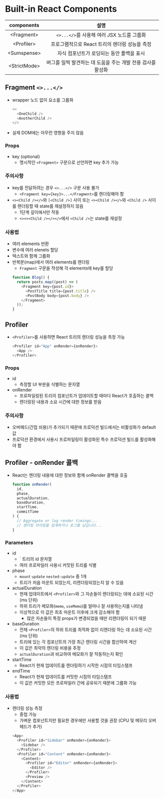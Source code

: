 # Built-in React Components

|  components   |                            설명                             |
| :-----------: | :---------------------------------------------------------: |
|  \<Fragment>  |         `<>...</>`를 사용해 여러 JSX 노드를 그룹화          |
|  \<Profiler>  |       프로그램적으로 React 트리의 렌더링 성능을 측정        |
| \<Sumspense>  |          자식 컴포넌트가 로딩되는 동안 폴백을 표시          |
| \<StrictMode> | 버그를 일찍 발견하는 데 도움을 주는 개발 전용 검사를 활성화 |

## Fragment `<>...</>`

- wrapper 노드 없이 요소를 그룹화

  ```js
  <>
    <OneChild />
    <AnotherChild />
  </>
  ```

- 실제 DOM에는 아무런 영향을 주지 않음

### Props

- key (optional)
  - 명시적인 `<Fragment>` 구문으로 선언하면 key 추가 가능

### 주의사항

- key를 전달하려는 경우 `<>...</>` 구문 사용 불가
  - `<Fragment key={key}>...</Fragment>`를 렌더링해야 함
- `<><Child /></>`와 `[<Child />]` 사이 또는 `<><Child /></>`와 `<Child />` 사이를 렌더링할 때 state를 재설정하지 않음
  - 1단계 깊이에서만 작동
  - `<><><Child /></></>`에서 `<Child />`는 state를 재설정

### 사용법

- 여러 elements 반환
- 변수에 여러 elenets 할당
- 텍스트와 함께 그룹화
- 반복문(map)에서 여러 elements를 렌더링
  - `Fragment` 구문을 작성해 각 elements에 key를 할당
  ```js
  function Blog() {
    return posts.map((post) => (
      <Fragment key={post.id}>
        <PostTitle title={post.title} />
        <PostBody body={post.body} />
      </Fragment>
    ));
  }
  ```

## Profiler

- `<Profiler>`를 사용하면 React 트리의 렌더링 성능을 측정 가능

  ```js
  <Profiler id="App" onRender={onRender}>
    <App />
  </Profiler>
  ```

### Props

- id
  - 측정할 UI 부분을 식별하는 문자열
- onRender
  - 프로파일링된 트리의 컴포넌트가 업데이트할 때마다 React가 호출하는 콜백
  - 렌더링된 내용과 소요 시간에 대한 정보를 받음

### 주의사항

- 오버헤드(간접 비용)가 추가되기 때문에 프로덕션 빌드에서는 비활성화가 default 값
- 프로덕션 환경에서 사용시 프로파일링이 활성화된 특수 프로덕션 빌드를 활성화해야 함

## Profiler - onRender 콜백

- React는 렌더링 내용에 대한 정보와 함께 onRender 콜백을 호출

  ```js
  function onRender(
    id,
    phase,
    actualDuration,
    baseDuration,
    startTime,
    commitTime
  ) {
    // Aggregate or log render timings...
    // 렌더링 타이밍을 집계하거나 로그를 남깁니다...
  }
  ```

### Parameters

- id
  - `<Profiler> 트리의 id 문자열
  - 여러 프로파일러 사용시 커밋된 트리를 식별
- phase
  - `mount` `update` `nested-update` 중 1개
  - 트리가 처음 마운트 되었는지, 리렌더링되었는지 알 수 있음
- actualDuration
  - 현재 업데이트에서 `<Profiler>`와 그 자손들이 렌더링되는 데에 소요된 시간(ms 단위)
  - 하위 트리가 메모화(`memo`, `useMemo`)를 얼마나 잘 사용하는지를 나타냄
  - 이상적으로 이 값은 최초 마운트 이후에 크게 감소해야 함
    - 많은 자손들이 특정 props가 변경되었을 때만 리렌더링이 되기 때문
- baseDuration
  - 전체 `<Profiler>`의 하위 트리를 최적화 없이 리렌더링 하는 데 소요된 시간(ms 단위)
  - 트리에 있는 각 컴포넌트의 가장 최근 렌더링 시간을 합산하여 계산
  - 이 값은 최악의 렌더링 비용을 추정
  - `actualDuration`과 비교하여 메모화가 잘 작동하는지 확인
- startTime
  - React가 현재 업데이트를 렌더링하기 시작한 시점의 타임스탬프
- endTime
  - React가 현재 업데이트를 커밋한 시점의 타임스탬프
  - 이 값은 커밋한 모든 프로파일러 간에 공유되기 때문에 그룹화 가능

### 사용법

- 렌더링 성능 측정
  - 중첩 가능
  - 가벼운 컴포넌트지만 필요한 경우에만 사용할 것을 권장 (CPU 및 메모리 오버헤드가 추가)
  ```js
  <App>
    <Profiler id="Sidebar" onRender={onRender}>
      <Sidebar />
    </Profiler>
    <Profiler id="Content" onRender={onRender}>
      <Content>
        <Profiler id="Editor" onRender={onRender}>
          <Editor />
        </Profiler>
        <Preview />
      </Content>
    </Profiler>
  </App>
  ```
